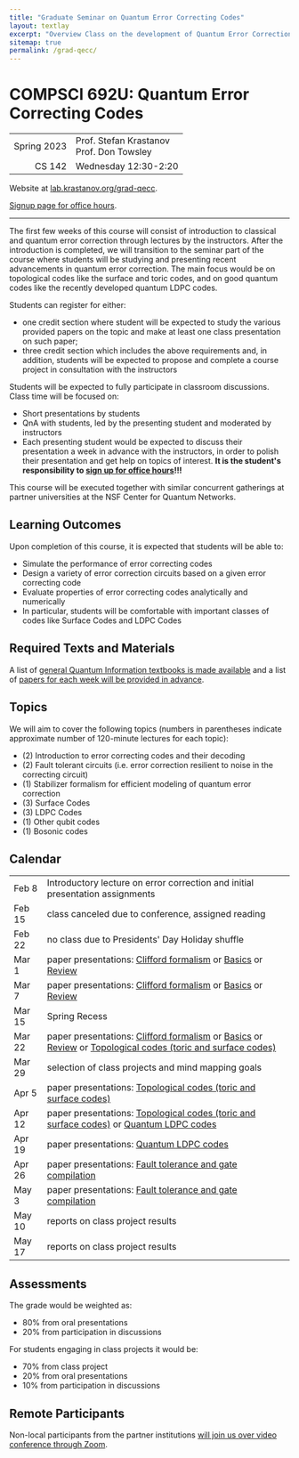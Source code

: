 ```yaml
---
title: "Graduate Seminar on Quantum Error Correcting Codes"
layout: textlay
excerpt: "Overview Class on the development of Quantum Error Correction and Fault Tolerance, including topological codes, quantum LDPC codes, and their decoders."
sitemap: true
permalink: /grad-qecc/
---
```


# COMPSCI 692U: Quantum Error Correcting Codes

<div class="divtable shorttable">

|||
|--:|:--|
| Spring 2023 | Prof. Stefan Krastanov <br> Prof. Don Towsley |
| CS 142 | Wednesday 12:30-2:20 |

</div>

Website at [lab.krastanov.org/grad-qecc](https://lab.krastanov.org/grad-qecc/).

[Signup page for office hours](https://cal.krastanov.org/krastanov/grad-seminar-qis-office-hours).

---

The first few weeks of this course will consist of introduction to classical and quantum error correction through lectures by the instructors. After the introduction is completed, we will transition to the seminar part of the course where students will be studying and presenting recent advancements in quantum error correction. The main focus would be on topological codes like the surface and toric codes, and on good quantum codes like the recently developed quantum LDPC codes.

Students can register for either:

- one credit section where student will be expected to study the various provided papers on the topic and make at least one class presentation on such paper;
- three credit section which includes the above requirements and, in addition, students will be expected to propose and complete a course project in consultation with the instructors

Students will be expected to fully participate in classroom discussions. Class time will be focused on:
- Short presentations by students
- QnA with students, led by the presenting student and moderated by instructors
- Each presenting student would be expected to discuss their presentation a week in advance with the instructors, in order to polish their presentation and get help on topics of interest. **It is the student's responsibility to [sign up for office hours](https://cal.krastanov.org/krastanov/grad-seminar-qis-office-hours)!!!**

This course will be executed together with similar concurrent gatherings at partner universities at the NSF Center for Quantum Networks.

## Learning Outcomes

Upon completion of this course, it is expected that students will be able to:
- Simulate the performance of error correcting codes
- Design a variety of error correction circuits based on a given error correcting code
- Evaluate properties of error correcting codes analytically and numerically
- In particular, students will be comfortable with important classes of codes like Surface Codes and LDPC Codes

## Required Texts and Materials

A list of [general Quantum Information textbooks is made available](lab.krastanov.org/quantumonboarding/) and a list of [papers for each week will be provided in advance](https://www.zotero.org/groups/4899796/qeccgradclass/library).

## Topics

We will aim to cover the following topics (numbers in parentheses indicate approximate number of 120-minute lectures for each topic):
- (2) Introduction to error correcting codes and their decoding
- (2) Fault tolerant circuits (i.e. error correction resilient to noise in the correcting circuit)
- (1) Stabilizer formalism for efficient modeling of quantum error correction
- (3) Surface Codes
- (3) LDPC Codes
- (1) Other qubit codes
- (1) Bosonic codes

## Calendar

<div class="divtable shorttable">

|||
|---|---|
|Feb 8| Introductory lecture on error correction and initial presentation assignments |
|Feb 15| class canceled due to conference, assigned reading |
|Feb 22| no class due to Presidents' Day Holiday shuffle |
|Mar 1| paper presentations: [Clifford formalism][clifford] or [Basics][basics] or [Review][review] |
|Mar 7| paper presentations: [Clifford formalism][clifford] or [Basics][basics] or [Review][review] |
|Mar 15| Spring Recess|
|Mar 22| paper presentations: [Clifford formalism][clifford] or [Basics][basics] or [Review][review] or [Topological codes (toric and surface codes)][topocodes] |
|Mar 29| selection of class projects and mind mapping goals |
|Apr 5| paper presentations: [Topological codes (toric and surface codes)][topocodes] |
|Apr 12| paper presentations: [Topological codes (toric and surface codes)][topocodes] or [Quantum LDPC codes][qLDPC] |
|Apr 19| paper presentations: [Quantum LDPC codes][qLDPC] |
|Apr 26| paper presentations: [Fault tolerance and gate compilation][faulttolerance] |
|May 3| paper presentations: [Fault tolerance and gate compilation][faulttolerance]  |
|May 10| reports on class project results |
|May 17| reports on class project results |
</div>

[basics]: https://www.zotero.org/groups/4899796/qeccgradclass/collections/AUDG9JXP
[clifford]: https://www.zotero.org/groups/4899796/qeccgradclass/collections/ICIAFVAP
[review]: https://www.zotero.org/groups/4899796/qeccgradclass/collections/MK7634QQ
[topocodes]: https://www.zotero.org/groups/4899796/qeccgradclass/collections/E9XVHVLL
[qLDPC]: https://www.zotero.org/groups/4899796/qeccgradclass/collections/QAGZ4DTV
[faulttolerance]: #

## Assessments

The grade would be weighted as:

- 80% from oral presentations
- 20% from participation in discussions

For students engaging in class projects it would be:

- 70% from class project
- 20% from oral presentations
- 10% from participation in discussions

## Remote Participants

Non-local participants from the partner institutions [will join us over video conference through Zoom](https://umass-amherst.zoom.us/j/93949517075?pwd=VnFBeVRuSWs5STBxcVMwMktUTnNWdz09).